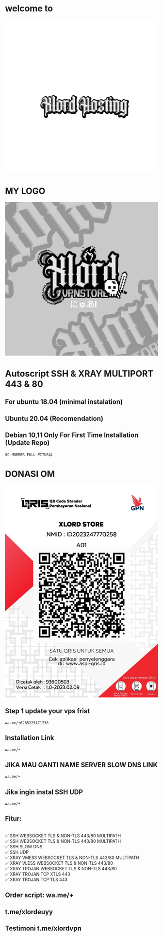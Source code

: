 
# welcome to
![logo](https://raw.githubusercontent.com/xlord27/VPN/main/20230424_073153.png)




# MY LOGO
![logo](https://raw.githubusercontent.com/xlord27/VPN/main/20230423_200237.png)
# Autoscript SSH & XRAY MULTIPORT 443 & 80

## For ubuntu 18.04 (minimal instalation) 
## Ubuntu 20.04 (Recomendation) 
## Debian 10,11  Only For First Time Installation (Update Repo) <br>
```
SC MURMER FULL PITUR😋
```
# DONASI OM
![logo](https://raw.githubusercontent.com/xlord27/VPN/main/IMG-20230514-WA0390.jpg)
## Step 1 update your vps frist
```
wa.me/+6285225171738
 ```
## Installation Link<br>

  ```html
wa.me/+
  ```
## JIKA MAU GANTI NAME SERVER SLOW DNS LINK<br>

  ```html
wa.me/+
  ```  
## Jika ingin instal SSH UDP
```
wa.me/+
 ```
## Fitur:
<br>
✅ SSH WEBSOCKET TLS & NON-TLS 443/80 MULTIPATH<br>
✅ SSH WEBSOCKET TLS & NON-TLS 443/80 MULTIPATH<br>
✅ SSH SLOW DNS<br>
✅ SSH UDP<br>
✅ XRAY VMESS WEBSOCKET TLS & NON-TLS 443/80 MULTIPATH<br>
✅ XRAY VLESS WEBSOCKET TLS & NON-TLS 443/80<br>
✅ XRAY TROJAN WEBSOCKET TLS & NON-TLS 443/80<br>
✅ XRAY TROJAN TCP XTLS 443<br>
✅ XRAY TROJAN TCP TLS 443<br>

## Order script: wa.me/+
##  t.me/xlordeuyy<br> 
## Testimoni     t.me/xlordvpn
<br>
            
              
